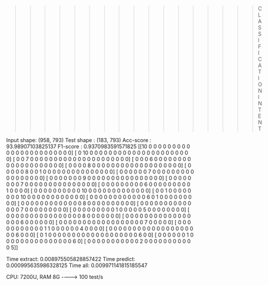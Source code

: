 >>>>>>>>>>>>>>>>> CLASSIFICATION INTENT

Input shape: (958, 793)
Test shape : (183, 793)
Acc-score  : 93.98907103825137
F1-score   :  0.9370983591571825
[[10  0  0  0  0  0  0  0  0  0  0  0  0  0  0  0  0  0  0  0  0  0  0  0]
 [ 0 10  0  0  0  0  0  0  0  0  0  0  0  0  0  0  0  0  0  0  0  0  0  0]
 [ 0  0  7  0  0  0  0  0  0  0  0  0  0  0  0  0  0  0  0  0  0  0  0  0]
 [ 0  0  0  6  0  0  0  0  0  0  0  0  0  0  0  0  0  0  0  0  0  0  0  0]
 [ 0  0  0  0  8  0  0  0  0  0  0  0  0  0  0  0  0  0  0  0  0  0  0  0]
 [ 0  0  0  0  0  8  0  0  1  0  0  0  0  0  0  0  0  0  0  0  0  0  0  0]
 [ 0  0  0  0  0  0  7  0  0  0  0  0  0  0  0  0  0  0  0  0  0  0  0  0]
 [ 0  0  0  0  0  0  0  9  0  0  0  0  0  0  0  0  0  0  0  0  0  0  0  0]
 [ 0  0  0  0  0  0  0  0  7  0  0  0  0  0  0  0  0  0  0  0  0  0  0  0]
 [ 0  0  0  0  0  0  0  0  0  6  0  0  0  0  0  0  0  0  0  1  0  0  0  0]
 [ 0  0  0  0  0  0  0  0  0  0 10  0  0  0  0  0  0  0  0  0  0  0  0  0]
 [ 0  0  1  0  0  0  0  0  0  0  0 10  0  0  0  0  0  0  0  0  0  0  0  0]
 [ 0  0  0  0  0  0  0  0  0  0  0  0  6  0  1  0  0  0  0  0  0  0  0  0]
 [ 0  0  0  0  0  0  0  0  0  0  0  0  0  8  0  0  0  0  0  0  0  0  0  0]
 [ 0  0  0  0  0  0  0  0  0  0  0  0  0  0  7  0  0  0  0  0  0  0  0  0]
 [ 0  0  0  0  0  0  0  0  0  1  0  0  0  0  0  5  0  0  0  0  0  0  0  0]
 [ 0  0  0  0  0  0  0  0  0  0  0  0  0  0  0  0  8  0  0  0  0  0  0  0]
 [ 0  0  0  0  0  0  0  0  0  0  0  0  0  0  0  0  0  6  0  0  0  0  0  0]
 [ 0  0  0  0  0  0  0  0  0  0  0  0  0  0  0  0  0  0  7  0  0  0  0  0]
 [ 0  0  0  0  0  0  0  0  0  0  0  1  1  0  0  0  0  0  0  4  0  0  0  0]
 [ 0  0  0  0  0  0  0  0  0  0  0  0  0  0  0  0  0  0  0  0  6  0  0  0]
 [ 0  1  0  0  0  0  0  0  0  0  0  0  0  0  0  0  0  0  0  0  0  6  0  0]
 [ 0  0  0  0  0  0  1  0  0  0  0  0  0  0  0  0  0  0  0  0  0  0  6  0]
 [ 0  0  0  0  0  0  0  0  0  0  0  2  0  0  0  0  0  0  0  0  0  0  0  5]]

 >>>>>>>>>>>>>>>>>>>
Time extract:  0.008975505828857422
Time predict:  0.000995635986328125
Time all:  0.009971141815185547

CPU: 7200U, RAM 8G ----> 100 test/s